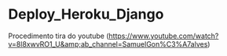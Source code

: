 # Deploy_Heroku_Django
Procedimento tira do youtube (https://www.youtube.com/watch?v=8l8xwvRO1_U&amp;ab_channel=SamuelGon%C3%A7alves)
